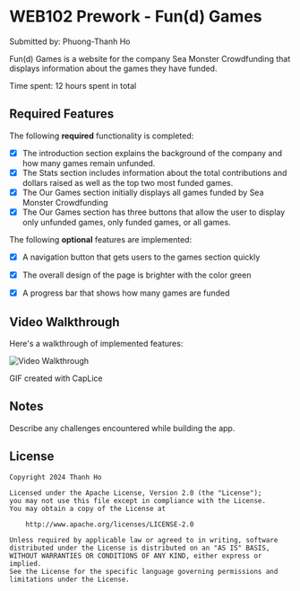 # WEB102 Prework - Fun(d) Games

Submitted by: Phuong-Thanh Ho

Fun(d) Games is a website for the company Sea Monster Crowdfunding that displays information about the games they have funded.

Time spent: 12 hours spent in total

## Required Features

The following **required** functionality is completed:

* [x] The introduction section explains the background of the company and how many games remain unfunded.
* [x] The Stats section includes information about the total contributions and dollars raised as well as the top two most funded games.
* [x] The Our Games section initially displays all games funded by Sea Monster Crowdfunding
* [x] The Our Games section has three buttons that allow the user to display only unfunded games, only funded games, or all games.

The following **optional** features are implemented:

* [x]  A navigation button that gets users to the games section quickly
* [x]  The overall design of the page is brighter with the color green
* [x]  A progress bar that shows how many games are funded





## Video Walkthrough

Here's a walkthrough of implemented features:

<img src='walkthrough.gif' title='Video Walkthrough' width='' alt='Video Walkthrough' />

GIF created with CapLice

## Notes

Describe any challenges encountered while building the app.

## License

    Copyright 2024 Thanh Ho

    Licensed under the Apache License, Version 2.0 (the "License");
    you may not use this file except in compliance with the License.
    You may obtain a copy of the License at

        http://www.apache.org/licenses/LICENSE-2.0

    Unless required by applicable law or agreed to in writing, software
    distributed under the License is distributed on an "AS IS" BASIS,
    WITHOUT WARRANTIES OR CONDITIONS OF ANY KIND, either express or implied.
    See the License for the specific language governing permissions and
    limitations under the License.
